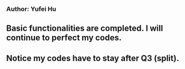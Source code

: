 ### Author: Yufei Hu

## Basic functionalities are completed. I will continue to perfect my codes.
## Notice my codes have to stay after Q3 (split).
